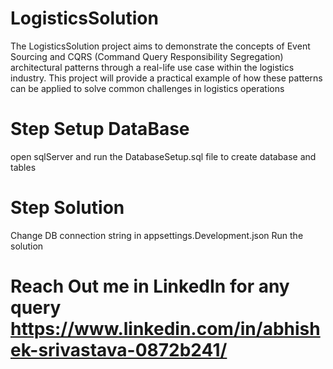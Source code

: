 # LogisticsSolution
The LogisticsSolution project aims to demonstrate the concepts of Event Sourcing and CQRS (Command Query Responsibility Segregation) architectural patterns through a real-life use case within the logistics industry. This project will provide a practical example of how these patterns can be applied to solve common challenges in logistics operations

# Step Setup DataBase 
  open sqlServer and run the DatabaseSetup.sql file to create database and tables

# Step Solution
  Change DB connection string in appsettings.Development.json
  Run the solution 
# Reach Out me in LinkedIn for any query https://www.linkedin.com/in/abhishek-srivastava-0872b241/
